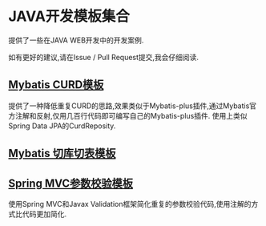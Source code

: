 # JAVA开发模板集合
提供了一些在JAVA WEB开发中的开发案例. 

如有更好的建议,请在Issue / Pull Request提交,我会仔细阅读.

## [Mybatis CURD模板](src/main/java/cn/ilove33/mybatis/curd)

提供了一种降低重复CURD的思路,效果类似于Mybatis-plus插件,通过Mybatis官方注解和反射,仅用几百行代码即可编写自己的Mybatis-plus插件.
使用上类似Spring Data JPA的CurdReposity.

## [Mybatis 切库切表模板](src/main/java/cn/ilove33/mybatis/sharding)

## [Spring MVC参数校验模板](src/main/java/cn/ilove33/validation)

使用Spring MVC和Javax Validation框架简化重复的参数校验代码,使用注解的方式比代码更加简化.
